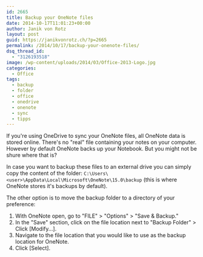 ```yaml
---
id: 2665
title: Backup your OneNote files
date: 2014-10-17T11:01:23+00:00
author: Janik von Rotz
layout: post
guid: https://janikvonrotz.ch/?p=2665
permalink: /2014/10/17/backup-your-onenote-files/
dsq_thread_id:
  - "3126193518"
image: /wp-content/uploads/2014/03/Office-2013-Logo.jpg
categories:
  - Office
tags:
  - backup
  - folder
  - office
  - onedrive
  - onenote
  - sync
  - tipps
---
```

If you're using OneDrive to sync your OneNote files, all OneNote data is stored online. There's no "real" file containing your notes on your computer.
However by default OneNote backs up your Notebook. But you might not be shure where that is?
<!--more-->
In case you want to backup these files to an external drive you can simply copy the content of the folder: `C:\Users\<user>\AppData\Local\Microsoft\OneNote\15.0\backup` (this is where OneNote stores it's backups by default).

The other option is to move the backup folder to a directory of your preference:

1. With OneNote open, go to "FILE" > "Options" > "Save & Backup."
2. In the "Save" section, click on the file location next to "Backup Folder" > Click [Modify...]. 
3. Navigate to the file location that you would like to use as the backup location for OneNote.
4. Click [Select]. 